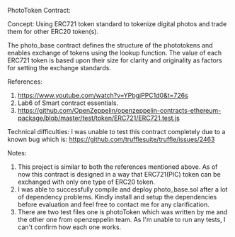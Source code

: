 PhotoToken Contract:

Concept: Using ERC721 token standard to tokenize digital photos and trade them for other ERC20 token(s).

The photo_base contract defines the structure of the phototokens and enables exchange of tokens using the lookup function.
The value of each ERC721 token is based upon their size for clarity and originality as factors for setting the exchange standards.

References: 
1. https://www.youtube.com/watch?v=YPbgjPPC1d0&t=726s
2. Lab6 of Smart contract essentials.
3. https://github.com/OpenZeppelin/openzeppelin-contracts-ethereum-package/blob/master/test/token/ERC721/ERC721.test.js

Technical difficulties: I was unable to test this contract completely due to a known bug which is:
https://github.com/trufflesuite/truffle/issues/2463

Notes:
1. This project is similar to both the references mentioned above. As of now this contract is designed in a way that ERC721(PIC) token can be exchanged with only one type of ERC20 token. 
2. I was able to successfully compile and deploy photo_base.sol after a lot of dependency problems. Kindly install and setup the dependencies before evaluation and feel free to contact me for any clarification.
3. There are two test files one is photoToken which was written by me and the other one from openzeppelin team. As I'm unable to run any tests, I can't confirm how each one works.

